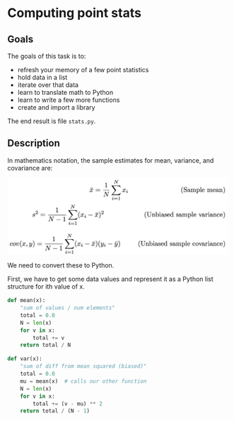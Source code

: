 # Computing point stats

## Goals

The goals of this task is to:

* refresh your memory of a few point statistics
* hold data in a list
* iterate over that data
* learn to translate math to Python
* learn to write a few more functions
* create and import a library

The end result is file `stats.py`.

## Description

In mathematics notation, the sample estimates for mean, variance, and covariance are:

<img src="figures/point-stats.png" width=500>

We need to convert these to Python.

First, we have to get some data values and represent it as a Python list structure for ith value of x.

```python
def mean(x):
    "sum of values / num elements"
    total = 0.0
    N = len(x)
    for v in x:
        total += v
    return total / N
```

```python
def var(x):
    "sum of diff from mean squared (biased)"
    total = 0.0
    mu = mean(x)  # calls our other function
    N = len(x)
    for v in x:
        total += (v - mu) ** 2
    return total / (N - 1)
```